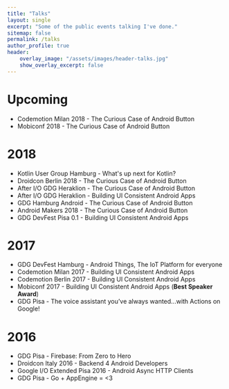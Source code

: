 ```yaml
---
title: "Talks"
layout: single
excerpt: "Some of the public events talking I've done."
sitemap: false
permalink: /talks
author_profile: true
header:
    overlay_image: "/assets/images/header-talks.jpg"
    show_overlay_excerpt: false
---
```


# Upcoming

* Codemotion Milan 2018 - The Curious Case of Android Button
* Mobiconf 2018 - The Curious Case of Android Button

# 2018

* Kotlin User Group Hamburg - What's up next for Kotlin?
* Droidcon Berlin 2018 - The Curious Case of Android Button
* After I/O GDG Heraklion - The Curious Case of Android Button
* After I/O GDG Heraklion - Building UI Consistent Android Apps
* GDG Hamburg Android - The Curious Case of Android Button
* Android Makers 2018 - The Curious Case of Android Button
* GDG DevFest Pisa 0.1 - Building UI Consistent Android Apps

# 2017

* GDG DevFest Hamburg - Android Things, The IoT Platform for everyone
* Codemotion Milan 2017 - Building UI Consistent Android Apps
* Codemotion Berlin 2017 - Building UI Consistent Android Apps
* Mobiconf 2017 - Building UI Consistent Android Apps (**Best Speaker Award**)
* GDG Pisa - The voice assistant you’ve always wanted...with Actions on Google!

# 2016

* GDG Pisa - Firebase: From Zero to Hero
* Droidcon Italy 2016 - Backend 4 Android Developers
* Google I/O Extended Pisa 2016 - Android Async HTTP Clients
* GDG Pisa - Go + AppEngine = <3
